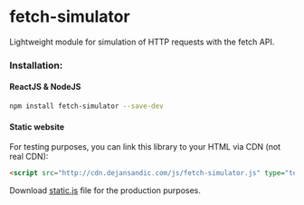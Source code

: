 # fetch-simulator
Lightweight module for simulation of HTTP requests with the fetch API.

### Installation:

#### ReactJS & NodeJS
```bash
npm install fetch-simulator --save-dev
```

#### Static website
For testing purposes, you can link this library to your HTML via CDN (not real CDN):<br />
```html
<script src="http://cdn.dejansandic.com/js/fetch-simulator.js" type="text/javascript"></script>
```
Download <a href="http://cdn.dejansandic.com/js/fetch-simulator.zip">static.js</a> file for the production purposes.<br /><br /><br />